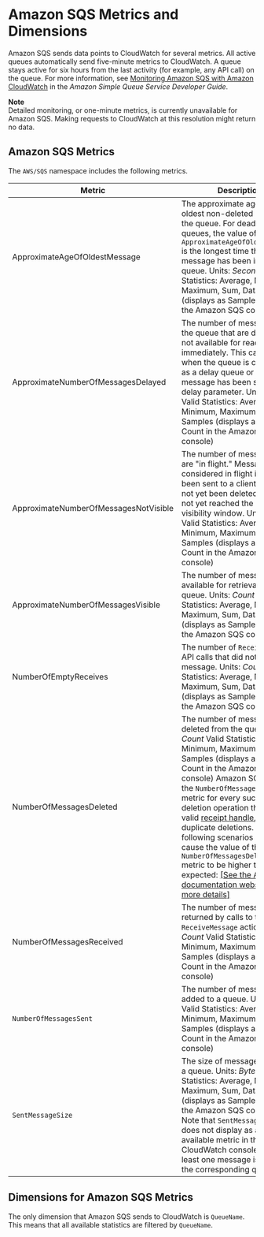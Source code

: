 # Amazon SQS Metrics and Dimensions<a name="sqs-metricscollected"></a>

Amazon SQS sends data points to CloudWatch for several metrics\. All active queues automatically send five\-minute metrics to CloudWatch\. A queue stays active for six hours from the last activity \(for example, any API call\) on the queue\. For more information, see [Monitoring Amazon SQS with Amazon CloudWatch](http://docs.aws.amazon.com/AWSSimpleQueueService/latest/SQSDeveloperGuide/MonitorSQSwithCloudWatch.html) in the *Amazon Simple Queue Service Developer Guide*\.

**Note**  
 Detailed monitoring, or one\-minute metrics, is currently unavailable for Amazon SQS\. Making requests to CloudWatch at this resolution might return no data\.

## Amazon SQS Metrics<a name="sqs-metrics"></a>

The `AWS/SQS` namespace includes the following metrics\.


| Metric | Description | 
| --- | --- | 
| ApproximateAgeOfOldestMessage |  The approximate age of the oldest non\-deleted message in the queue\.  For dead\-letter queues, the value of `ApproximateAgeOfOldestMessage` is the longest time that a message has been in the queue\.  Units: *Seconds* Valid Statistics: Average, Minimum, Maximum, Sum, Data Samples \(displays as Sample Count in the Amazon SQS console\)  | 
| ApproximateNumberOfMessagesDelayed |  The number of messages in the queue that are delayed and not available for reading immediately\. This can happen when the queue is configured as a delay queue or when a message has been sent with a delay parameter\. Units: *Count* Valid Statistics: Average, Minimum, Maximum, Sum, Data Samples \(displays as Sample Count in the Amazon SQS console\)  | 
| ApproximateNumberOfMessagesNotVisible |  The number of messages that are "in flight\." Messages are considered in flight if they have been sent to a client but have not yet been deleted or have not yet reached the end of their visibility window\. Units: *Count* Valid Statistics: Average, Minimum, Maximum, Sum, Data Samples \(displays as Sample Count in the Amazon SQS console\)  | 
| ApproximateNumberOfMessagesVisible |  The number of messages available for retrieval from the queue\. Units: *Count* Valid Statistics: Average, Minimum, Maximum, Sum, Data Samples \(displays as Sample Count in the Amazon SQS console\)  | 
| NumberOfEmptyReceives |  The number of `ReceiveMessage` API calls that did not return a message\. Units: *Count* Valid Statistics: Average, Minimum, Maximum, Sum, Data Samples \(displays as Sample Count in the Amazon SQS console\)  | 
| NumberOfMessagesDeleted |  The number of messages deleted from the queue\. Units: *Count* Valid Statistics: Average, Minimum, Maximum, Sum, Data Samples \(displays as Sample Count in the Amazon SQS console\) Amazon SQS emits the `NumberOfMessagesDeleted` metric for every successful deletion operation that uses a valid [ receipt handle](http://docs.aws.amazon.com/AWSSimpleQueueService/latest/SQSDeveloperGuide/sqs-queue-message-identifiers.html#receipt-handle), including duplicate deletions\. The following scenarios might cause the value of the `NumberOfMessagesDeleted` metric to be higher than expected: [\[See the AWS documentation website for more details\]](http://docs.aws.amazon.com/AmazonCloudWatch/latest/monitoring/sqs-metricscollected.html)  | 
| NumberOfMessagesReceived |  The number of messages returned by calls to the `ReceiveMessage` action\. Units: *Count* Valid Statistics: Average, Minimum, Maximum, Sum, Data Samples \(displays as Sample Count in the Amazon SQS console\)  | 
| `NumberOfMessagesSent` |  The number of messages added to a queue\. Units: *Count* Valid Statistics: Average, Minimum, Maximum, Sum, Data Samples \(displays as Sample Count in the Amazon SQS console\)  | 
| `SentMessageSize` |  The size of messages added to a queue\.  Units: *Bytes* Valid Statistics: Average, Minimum, Maximum, Sum, Data Samples \(displays as Sample Count in the Amazon SQS console\) Note that `SentMessageSize` does not display as an available metric in the CloudWatch console until at least one message is sent to the corresponding queue\.  | 

## Dimensions for Amazon SQS Metrics<a name="sqs-metric-dimensions"></a>

The only dimension that Amazon SQS sends to CloudWatch is `QueueName`\. This means that all available statistics are filtered by `QueueName`\.